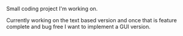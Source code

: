 Small coding project I'm working on.

Currently working on the text based version and once that is feature complete and bug free I want to implement a GUI version.
